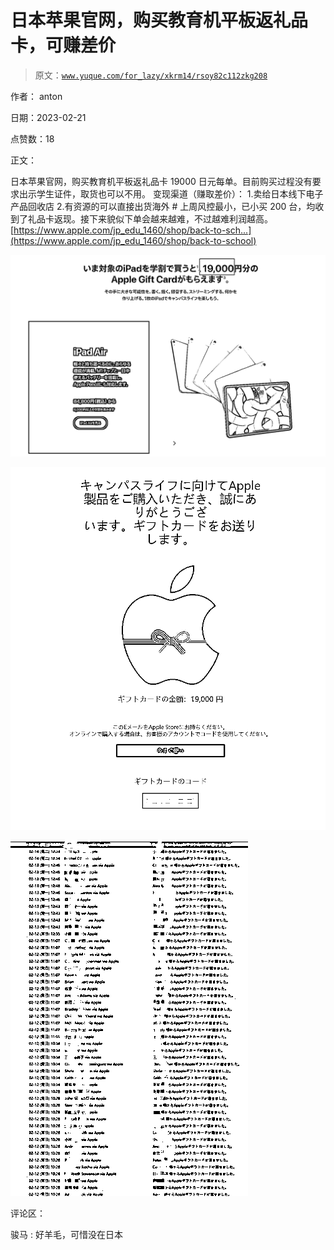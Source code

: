 # 日本苹果官网，购买教育机平板返礼品卡，可赚差价

> 原文：[`www.yuque.com/for_lazy/xkrm14/rsoy82c112zkg208`](https://www.yuque.com/for_lazy/xkrm14/rsoy82c112zkg208)

作者： anton

日期：2023-02-21

点赞数：18

正文：

日本苹果官网，购买教育机平板返礼品卡 19000 日元每单。目前购买过程没有要求出示学生证件，取货也可以不用。 变现渠道（赚取差价）： 1.卖给日本线下电子产品回收店 2.有资源的可以直接出货海外 # 上周风控最小，已小买 200 台，均收到了礼品卡返现。接下来貌似下单会越来越难，不过越难利润越高。 [https://www.apple.com/jp_edu_1460/shop/back-to-sch...](https://www.apple.com/jp_edu_1460/shop/back-to-school)

![](img/c286152f7ab4e3ab536a99cfa6a11d2e.png)

![](img/4dffdfd43c77c810fcf4ebfb2b44f3ea.png)

![](img/37c37b1d6b37a0e25b4b9fecdb2b2302.png)

评论区：

骏马 : 好羊毛，可惜没在日本



